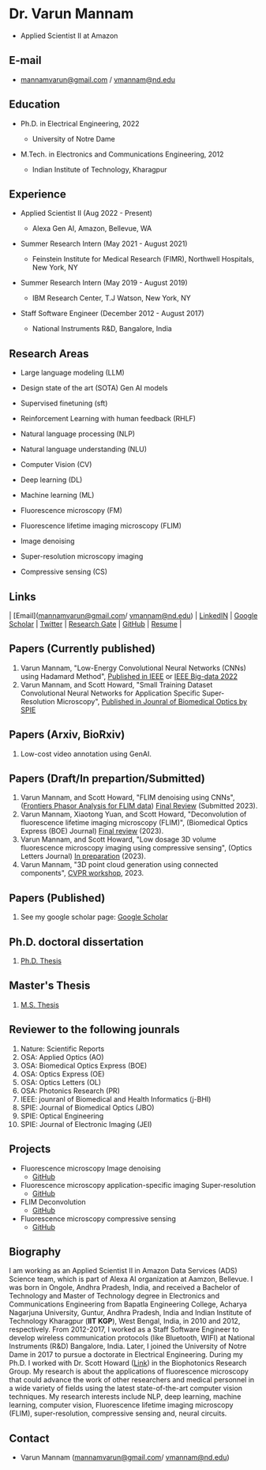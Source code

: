 # Dr. Varun Mannam 
- Applied Scientist II at Amazon

## E-mail
-  mannamvarun@gmail.com / vmannam@nd.edu 

## Education
- Ph.D. in Electrical Engineering, 2022
    - University of Notre Dame

- M.Tech. in Electronics and Communications Engineering, 2012
    - Indian Institute of Technology, Kharagpur

## Experience
- Applied Scientist II (Aug 2022 - Present)
    - Alexa Gen AI, Amazon, Bellevue, WA

- Summer Research Intern (May 2021 - August 2021)
    - Feinstein Institute for Medical Research (FIMR), Northwell Hospitals, New York, NY

- Summer Research Intern (May 2019 - August 2019)
    - IBM Research Center, T.J Watson, New York, NY

- Staff Software Engineer (December 2012 -  August 2017)
    - National Instruments R&D, Bangalore, India

## Research Areas
- Large language modeling (LLM)
- Design state of the art (SOTA) Gen AI models
- Supervised finetuning (sft)
- Reinforcement Learning with human feedback (RHLF)

- Natural language processing (NLP)
- Natural language understanding (NLU)
- Computer Vision (CV)
- Deep learning (DL)
- Machine learning (ML)
- Fluorescence microscopy (FM)
- Fluorescence lifetime imaging microscopy (FLIM)
- Image denoising
- Super-resolution microscopy imaging
- Compressive sensing (CS)


## Links
| [Email](mannamvarun@gmail.com/ vmannam@nd.edu) | [LinkedIN](https://www.linkedin.com/in/mannamvarun/) | [Google Scholar](https://scholar.google.com/citations?user=Obigz0UAAAAJ&hl=en&oi=ao) | [Twitter](https://twitter.com/mannam_varun) | [Research Gate](https://www.researchgate.net/profile/Varun-Mannam) | [GitHub](https://github.com/varunmannam) | [Resume](https://drive.google.com/file/d/1H-3ZzTw7Nj6JF8fVaCZ58kf8IL1L0aUf/view?usp=drive_link) |


## Papers (Currently published)

1. Varun Mannam, "Low-Energy Convolutional Neural Networks (CNNs) using Hadamard Method", [Published in IEEE](https://arxiv.org/pdf/2209.09106.pdf) or [IEEE Big-data 2022](https://ieeexplore.ieee.org/document/10020778)
2. Varun Mannam, and Scott Howard, "Small Training Dataset Convolutional Neural Networks for Application Specific Super-Resolution Microscopy", [Published in Jounral of Biomedical Optics by SPIE](https://www.spiedigitallibrary.org/journals/journal-of-biomedical-optics/volume-28/issue-03/036501/Small-training-dataset-convolutional-neural-networks-for-application-specific-super/10.1117/1.JBO.28.3.036501.full?SSO=1) 


## Papers (Arxiv, BioRxiv)

1. Low-cost video annotation using GenAI.
 

## Papers (Draft/In prepartion/Submitted)

1. Varun Mannam, and Scott Howard, "FLIM denoising using CNNs", ([Frontiers Phasor Analysis for FLIM data](https://www.frontiersin.org/research-topics/44126/phasor-analysis-for-fluorescence-lifetime-data)) [Final Review](https://www.overleaf.com/project/65527f9782a7ce2314a2dfba) (Submitted 2023).
2. Varun Mannam, Xiaotong Yuan, and Scott Howard, "Deconvolution of fluorescence lifetime imaging microscopy (FLIM)", (Biomedical Optics Express (BOE) Journal) [Final review](https://www.overleaf.com/project/623a670910bdd0f838eaab23) (2023).
3. Varun Mannam, and Scott Howard, "Low dosage 3D volume fluorescence microscopy imaging using compressive sensing", (Optics Letters Journal) [In preparation](https://www.overleaf.com/project/62d04204534ebe3e039153ed) (2023).
4. Varun Mannam, "3D point cloud generation using connected components", [CVPR workshop](https://www.overleaf.com/project/6317cf0a35e9bc1df106fa43), 2023.

## Papers (Published)
1. See my google scholar page: [Google Scholar](https://scholar.google.com/citations?user=Obigz0UAAAAJ&hl=en&oi=ao)


## Ph.D. doctoral dissertation
1. [Ph.D. Thesis](https://curate.nd.edu/show/5x21td99n58)

## Master's Thesis
1. [M.S. Thesis](https://github.com/varunmannam/Mtech_project/tree/master/Mtech_Varun_Mannam_project)


## Reviewer to the following jounrals

1. Nature: Scientific Reports 
2. OSA: Applied Optics (AO)
3. OSA: Biomedical Optics Express (BOE)
4. OSA: Optics Express (OE)
5. OSA: Optics Letters (OL)
6. OSA: Photonics Research (PR)
7. IEEE: jounranl of Biomedical and Health Informatics (j-BHI) 
8. SPIE: Journal of Biomedical Optics (JBO)
9. SPIE: Optical Engineering 
10. SPIE: Journal of Electronic Imaging (JEI)

## Projects
- Fluorescence microscopy Image denoising 
    - [GitHub](https://github.com/ND-HowardGroup/Instant-Image-Denoising)
- Fluorescence microscopy application-specific imaging Super-resolution
    - [GitHub](https://github.com/ND-HowardGroup/Deep_learning_Super-resolution)
- FLIM Deconvolution
    - [GitHub](https://github.com/ND-HowardGroup/Deconvolution_lifetime_imaging)
- Fluorescence microscopy compressive sensing
    - [GitHub](https://github.com/ND-HowardGroup/Low-power-in-vivo-imaging)


## Biography
I am working as an Applied Scientist II in Amazon Data Services (ADS) Science team, which is part of Alexa AI organization at Aamzon, Bellevue. I was born in Ongole, Andhra Pradesh, India, and received a Bachelor of Technology and Master of Technology degree in Electronics and Communications Engineering from Bapatla Engineering College, Acharya Nagarjuna University, Guntur, Andhra Pradesh, India and Indian Institute of Technology Kharagpur (**IIT KGP**), West Bengal, India, in 2010 and 2012, respectively. From 2012-2017, I worked as a Staff Software Engineer to develop wireless communication protocols (like Bluetooth, WIFI) at National Instruments (R&D) Bangalore, India. Later, I joined the University of Notre Dame in 2017 to pursue a doctorate in Electrical Engineering. During my Ph.D. I worked with Dr. Scott Howard ([Link](https://engineering.nd.edu/faculty/scott-howard/)) in the Biophotonics Research Group. My research is about the applications of fluorescence microscopy that could advance the work of other researchers and medical personnel in a wide variety of fields using the latest state-of-the-art computer vision techniques. My research interests include NLP, deep learning, machine learning, computer vision, Fluorescence lifetime imaging microscopy (FLIM), super-resolution, compressive sensing and, neural circuits.

## Contact
- Varun Mannam (mannamvarun@gmail.com/ vmannam@nd.edu)

